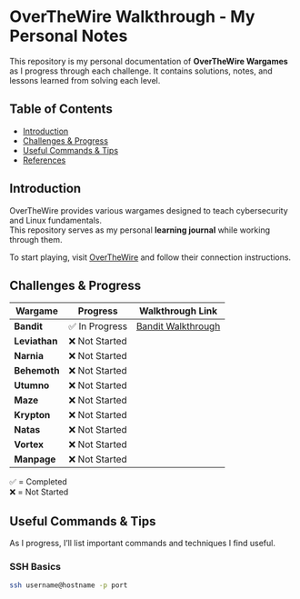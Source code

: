 # OverTheWire Walkthrough - My Personal Notes

This repository is my personal documentation of **OverTheWire Wargames** as I progress through each challenge. It contains solutions, notes, and lessons learned from solving each level.

## Table of Contents

- [Introduction](#introduction)
- [Challenges & Progress](#challenges--progress)
- [Useful Commands & Tips](#useful-commands--tips)
- [References](#references)

## Introduction

OverTheWire provides various wargames designed to teach cybersecurity and Linux fundamentals.  
This repository serves as my personal **learning journal** while working through them.

To start playing, visit [OverTheWire](https://overthewire.org/wargames/) and follow their connection instructions.  

## Challenges & Progress

|    Wargame    |      Progress    | Walkthrough Link  |
|---------------|------------------|-----------------  |
| **Bandit**    | ✅ In Progress   | [Bandit Walkthrough](bandit/README.md) |
| **Leviathan** | ❌ Not Started  |  |
| **Narnia**    | ❌ Not Started  |  |
| **Behemoth**  | ❌ Not Started  |  |
| **Utumno**    | ❌ Not Started  |  |
| **Maze**      | ❌ Not Started  |  |
| **Krypton**   | ❌ Not Started  |  |
| **Natas**     | ❌ Not Started  |  |
| **Vortex**    | ❌ Not Started  |  |
| **Manpage**   | ❌ Not Started  |  |

✅ = Completed  
❌ = Not Started  

## Useful Commands & Tips

As I progress, I’ll list important commands and techniques I find useful.

### SSH Basics
```bash
ssh username@hostname -p port

